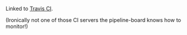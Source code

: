Linked to [Travis CI](https://travis-ci.org/kszilagyi/pipeline-board).

(Ironically not one of those CI servers the pipeline-board knows how to monitor!)